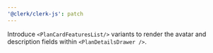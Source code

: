 ```yaml
---
'@clerk/clerk-js': patch
---
```


Introduce `<PlanCardFeaturesList/>` variants to render the avatar and description fields within `<PlanDetailsDrawer />`.
